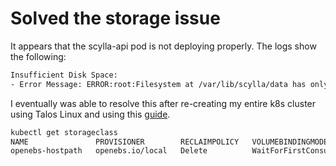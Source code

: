 # Solved the storage issue

It appears that the scylla-api pod is not deploying properly. The logs show the following:

```bash
Insufficient Disk Space:
- Error Message: ERROR:root:Filesystem at /var/lib/scylla/data has only 2977710080 bytes available; that is less than the recommended 10 GB. Please free up space and run scylla_io_setup again.
```

I eventually was able to resolve this after re-creating my entire k8s cluster using Talos Linux and using this [guide](https://docs.scylladb.com/operating-scylla/procedures/setting-up-disk-storage/).

```bash
kubectl get storageclass
NAME               PROVISIONER        RECLAIMPOLICY   VOLUMEBINDINGMODE      ALLOWVOLUMEEXPANSION   AGE
openebs-hostpath   openebs.io/local   Delete          WaitForFirstConsumer   false                  94m
```